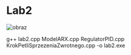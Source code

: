 # Lab2
![obraz](https://github.com/user-attachments/assets/d2cadf8e-d52c-4b1b-8ff2-7be8a0252c03)

      
g++ lab2.cpp ModelARX.cpp RegulatorPID.cpp KrokPetliSprzezeniaZwrotnego.cpp -o lab2.exe

    
